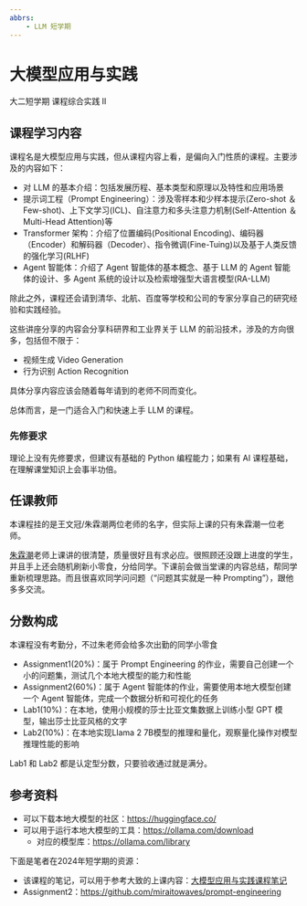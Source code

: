 ```yaml
---
abbrs: 
    - LLM 短学期
---
```


# 大模型应用与实践
<div class="badges">
<span class="badge is-badge">大二短学期</span>
<span class="badge is-badge">课程综合实践 Ⅱ</span>
</div>

## 课程学习内容

课程名是大模型应用与实践，但从课程内容上看，是偏向入门性质的课程。主要涉及的内容如下：

- 对 LLM 的基本介绍：包括发展历程、基本类型和原理以及特性和应用场景
- 提示词工程（Prompt Engineering）：涉及零样本和少样本提示(Zero-shot ＆ Few-shot)、上下文学习(ICL)、自注意力和多头注意力机制(Self-Attention ＆ Multi-Head Attention)等
- Transformer 架构：介绍了位置编码(Positional Encoding)、编码器（Encoder）和解码器（Decoder）、指令微调(Fine-Tuing)以及基于人类反馈的强化学习(RLHF)
- Agent 智能体：介绍了 Agent 智能体的基本概念、基于 LLM 的 Agent 智能体的设计、多 Agent 系统的设计以及检索增强型大语言模型(RA-LLM)

除此之外，课程还会请到清华、北航、百度等学校和公司的专家分享自己的研究经验和实践经验。

这些讲座分享的内容会分享科研界和工业界关于 LLM 的前沿技术，涉及的方向很多，包括但不限于：

- 视频生成 Video Generation
- 行为识别 Action Recognition

具体分享内容应该会随着每年请到的老师不同而变化。

总体而言，是一门适合入门和快速上手 LLM 的课程。

### 先修要求

理论上没有先修要求，但建议有基础的 Python 编程能力；如果有 AI 课程基础，在理解课堂知识上会事半功倍。

## 任课教师

本课程挂的是王文冠/朱霖潮两位老师的名字，但实际上课的只有朱霖潮一位老师。

[朱霖潮](https://person.zju.edu.cn/linchao)老师上课讲的很清楚，质量很好且有求必应。很照顾还没跟上进度的学生，并且手上还会随机刷新小零食，分给同学。下课前会做当堂课的内容总结，帮同学重新梳理思路。而且很喜欢同学问问题（“问题其实就是一种 Prompting”），跟他多多交流。


## 分数构成

本课程没有考勤分，不过朱老师会给多次出勤的同学小零食

- Assignment1(20%)：属于 Prompt Engineering 的作业，需要自己创建一个小的问题集，测试几个本地大模型的能力和性能
- Assignment2(60%)：属于 Agent 智能体的作业，需要使用本地大模型创建一个 Agent 智能体，完成一个数据分析和可视化的任务
- Lab1(10%)：在本地，使用小规模的莎士比亚文集数据上训练小型 GPT 模型，输出莎士比亚风格的文字
- Lab2(10%)：在本地实现Llama 2 7B模型的推理和量化，观察量化操作对模型推理性能的影响

Lab1 和 Lab2 都是认定型分数，只要验收通过就是满分。

## 参考资料

- 可以下载本地大模型的社区：https://huggingface.co/
- 可以用于运行本地大模型的工具：https://ollama.com/download
    - 对应的模型库：https://ollama.com/library  

下面是笔者在2024年短学期的资源：

- 该课程的笔记，可以用于参考大致的上课内容：[大模型应用与实践课程笔记](https://miraitowaves.github.io/notebook/Course/%E5%A4%A7%E6%A8%A1%E5%9E%8B%E5%BA%94%E7%94%A8%E4%B8%8E%E5%AE%9E%E8%B7%B5/)
- Assignment2：https://github.com/miraitowaves/prompt-engineering